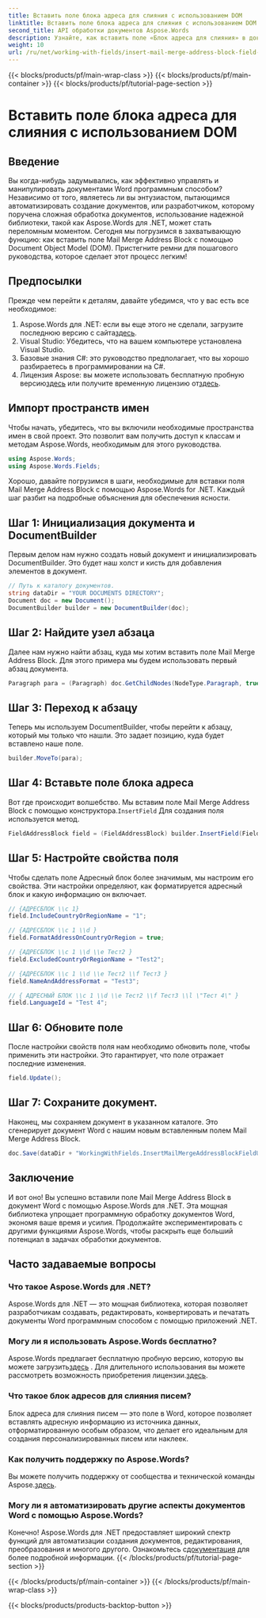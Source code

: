 ```yaml
---
title: Вставить поле блока адреса для слияния с использованием DOM
linktitle: Вставить поле блока адреса для слияния с использованием DOM
second_title: API обработки документов Aspose.Words
description: Узнайте, как вставить поле «Блок адреса для слияния» в документы Word с помощью Aspose.Words для .NET, воспользовавшись этим подробным пошаговым руководством.
weight: 10
url: /ru/net/working-with-fields/insert-mail-merge-address-block-field-using-dom/
---
```


{{< blocks/products/pf/main-wrap-class >}}
{{< blocks/products/pf/main-container >}}
{{< blocks/products/pf/tutorial-page-section >}}

# Вставить поле блока адреса для слияния с использованием DOM

## Введение

Вы когда-нибудь задумывались, как эффективно управлять и манипулировать документами Word программным способом? Независимо от того, являетесь ли вы энтузиастом, пытающимся автоматизировать создание документов, или разработчиком, которому поручена сложная обработка документов, использование надежной библиотеки, такой как Aspose.Words для .NET, может стать переломным моментом. Сегодня мы погрузимся в захватывающую функцию: как вставить поле Mail Merge Address Block с помощью Document Object Model (DOM). Пристегните ремни для пошагового руководства, которое сделает этот процесс легким!

## Предпосылки

Прежде чем перейти к деталям, давайте убедимся, что у вас есть все необходимое:

1.  Aspose.Words для .NET: если вы еще этого не сделали, загрузите последнюю версию с сайта[здесь](https://releases.aspose.com/words/net/).
2. Visual Studio: Убедитесь, что на вашем компьютере установлена Visual Studio.
3. Базовые знания C#: это руководство предполагает, что вы хорошо разбираетесь в программировании на C#.
4.  Лицензия Aspose: вы можете использовать бесплатную пробную версию[здесь](https://releases.aspose.com/) или получите временную лицензию от[здесь](https://purchase.aspose.com/temporary-license/).

## Импорт пространств имен

Чтобы начать, убедитесь, что вы включили необходимые пространства имен в свой проект. Это позволит вам получить доступ к классам и методам Aspose.Words, необходимым для этого руководства.

```csharp
using Aspose.Words;
using Aspose.Words.Fields;
```

Хорошо, давайте погрузимся в шаги, необходимые для вставки поля Mail Merge Address Block с помощью Aspose.Words for .NET. Каждый шаг разбит на подробные объяснения для обеспечения ясности.

## Шаг 1: Инициализация документа и DocumentBuilder

Первым делом нам нужно создать новый документ и инициализировать DocumentBuilder. Это будет наш холст и кисть для добавления элементов в документ.

```csharp
// Путь к каталогу документов.
string dataDir = "YOUR DOCUMENTS DIRECTORY";
Document doc = new Document();
DocumentBuilder builder = new DocumentBuilder(doc);
```

## Шаг 2: Найдите узел абзаца

Далее нам нужно найти абзац, куда мы хотим вставить поле Mail Merge Address Block. Для этого примера мы будем использовать первый абзац документа.

```csharp
Paragraph para = (Paragraph) doc.GetChildNodes(NodeType.Paragraph, true)[0];
```

## Шаг 3: Переход к абзацу

Теперь мы используем DocumentBuilder, чтобы перейти к абзацу, который мы только что нашли. Это задает позицию, куда будет вставлено наше поле.

```csharp
builder.MoveTo(para);
```

## Шаг 4: Вставьте поле блока адреса

Вот где происходит волшебство. Мы вставим поле Mail Merge Address Block с помощью конструктора.`InsertField` Для создания поля используется метод.

```csharp
FieldAddressBlock field = (FieldAddressBlock) builder.InsertField(FieldType.FieldAddressBlock, false);
```

## Шаг 5: Настройте свойства поля

Чтобы сделать поле Адресный блок более значимым, мы настроим его свойства. Эти настройки определяют, как форматируется адресный блок и какую информацию он включает.

```csharp
// {АДРЕСБЛОК \\c 1}
field.IncludeCountryOrRegionName = "1";

// {АДРЕСБЛОК \\c 1 \\d }
field.FormatAddressOnCountryOrRegion = true;

// {АДРЕСБЛОК \\c 1 \\d \\e Тест2 }
field.ExcludedCountryOrRegionName = "Test2";

// {АДРЕСБЛОК \\c 1 \\d \\e Тест2 \\f Тест3 }
field.NameAndAddressFormat = "Test3";

// { АДРЕСНЫЙ БЛОК \\c 1 \\d \\e Тест2 \\f Тест3 \\l \"Тест 4\" }
field.LanguageId = "Test 4";
```

## Шаг 6: Обновите поле

После настройки свойств поля нам необходимо обновить поле, чтобы применить эти настройки. Это гарантирует, что поле отражает последние изменения.

```csharp
field.Update();
```

## Шаг 7: Сохраните документ.

Наконец, мы сохраняем документ в указанном каталоге. Это сгенерирует документ Word с нашим новым вставленным полем Mail Merge Address Block.

```csharp
doc.Save(dataDir + "WorkingWithFields.InsertMailMergeAddressBlockFieldUsingDOM.docx");
```

## Заключение

И вот оно! Вы успешно вставили поле Mail Merge Address Block в документ Word с помощью Aspose.Words для .NET. Эта мощная библиотека упрощает программную обработку документов Word, экономя ваше время и усилия. Продолжайте экспериментировать с другими функциями Aspose.Words, чтобы раскрыть еще больший потенциал в задачах обработки документов.

## Часто задаваемые вопросы

### Что такое Aspose.Words для .NET?
Aspose.Words для .NET — это мощная библиотека, которая позволяет разработчикам создавать, редактировать, конвертировать и печатать документы Word программным способом с помощью приложений .NET.

### Могу ли я использовать Aspose.Words бесплатно?
 Aspose.Words предлагает бесплатную пробную версию, которую вы можете загрузить[здесь](https://releases.aspose.com/) . Для длительного использования вы можете рассмотреть возможность приобретения лицензии.[здесь](https://purchase.aspose.com/buy).

### Что такое блок адресов для слияния писем?
Блок адреса для слияния писем — это поле в Word, которое позволяет вставлять адресную информацию из источника данных, отформатированную особым образом, что делает его идеальным для создания персонализированных писем или наклеек.

### Как получить поддержку по Aspose.Words?
 Вы можете получить поддержку от сообщества и технической команды Aspose.[здесь](https://forum.aspose.com/c/words/8).

### Могу ли я автоматизировать другие аспекты документов Word с помощью Aspose.Words?
Конечно! Aspose.Words для .NET предоставляет широкий спектр функций для автоматизации создания документов, редактирования, преобразования и многого другого. Ознакомьтесь с[документация](https://reference.aspose.com/words/net/) для более подробной информации.
{{< /blocks/products/pf/tutorial-page-section >}}

{{< /blocks/products/pf/main-container >}}
{{< /blocks/products/pf/main-wrap-class >}}

{{< blocks/products/products-backtop-button >}}
